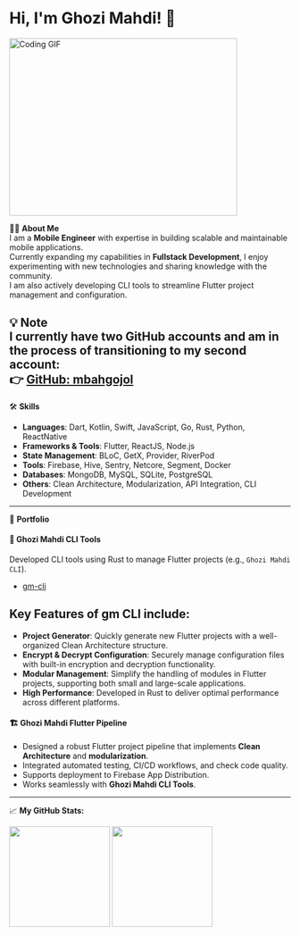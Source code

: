 # Hi, I'm Ghozi Mahdi! 👋  
<img align="center" alt="Coding GIF" src="https://github.com/Gapur/Gapur/blob/master/coding.gif?raw=true" width="408" height="318" />

🙋‍♂️ **About Me**  
I am a **Mobile Engineer** with expertise in building scalable and maintainable mobile applications.  
Currently expanding my capabilities in **Fullstack Development**, I enjoy experimenting with new technologies and sharing knowledge with the community.  
I am also actively developing CLI tools to streamline Flutter project management and configuration.

💡 **Note**  
I currently have two GitHub accounts and am in the process of transitioning to my second account:  
👉 [GitHub: mbahgojol](https://github.com/mbahgojol)
---

🛠 **Skills**  
- **Languages**: Dart, Kotlin, Swift, JavaScript, Go, Rust, Python, ReactNative  
- **Frameworks & Tools**: Flutter, ReactJS, Node.js  
- **State Management**: BLoC, GetX, Provider, RiverPod  
- **Tools**: Firebase, Hive, Sentry, Netcore, Segment, Docker  
- **Databases**: MongoDB, MySQL, SQLite, PostgreSQL  
- **Others**: Clean Architecture, Modularization, API Integration, CLI Development  

---

📂 **Portfolio**  

#### 🔧 **Ghozi Mahdi CLI Tools**  
Developed CLI tools using Rust to manage Flutter projects (e.g., `Ghozi Mahdi CLI`).  
- [gm-cli](https://github.com/ghozimahdi/homebrew-ghozimahdi-cli)  

## Key Features of gm CLI include:
- **Project Generator**: Quickly generate new Flutter projects with a well-organized Clean Architecture structure.  
- **Encrypt & Decrypt Configuration**: Securely manage configuration files with built-in encryption and decryption functionality.  
- **Modular Management**: Simplify the handling of modules in Flutter projects, supporting both small and large-scale applications.  
- **High Performance**: Developed in Rust to deliver optimal performance across different platforms.  

#### 🏗 **Ghozi Mahdi Flutter Pipeline**  
- Designed a robust Flutter project pipeline that implements **Clean Architecture** and **modularization**.  
- Integrated automated testing, CI/CD workflows, and check code quality.  
- Supports deployment to Firebase App Distribution.  
- Works seamlessly with **Ghozi Mahdi CLI Tools**.  

---

📈 **My GitHub Stats:**  
<p>
  <img height="180em" src="https://github-readme-stats.vercel.app/api?username=ghozimahdi&show_icons=true&hide_border=true&&count_private=true&include_all_commits=true" />
  <img height="180em" src="https://github-readme-stats.vercel.app/api/top-langs/?username=ghozimahdi&exclude_repo=KNN-Image-Classification&show_icons=true&hide_border=true&layout=compact&langs_count=8"/>
</p>
